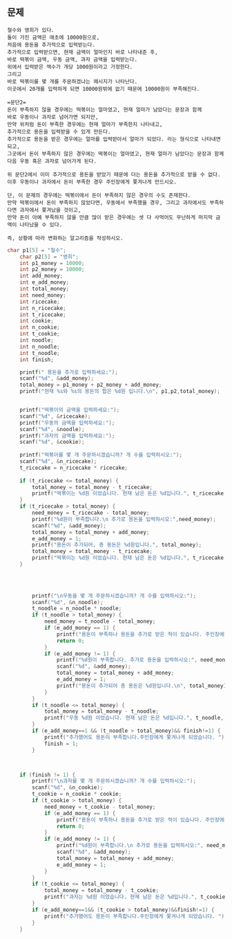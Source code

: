 ## 문제

    철수와 영희가 있다.
    둘이 가진 금액은 애초에 10000원으로,
    처음에 용돈을 추가적으로 입력받는다.
    추가적으로 입력받으면, 현재 금액이 얼마인지 바로 나타내준 후,
    바로 떡볶이 금액, 우동 금액, 과자 금액을 입력받는다.
    위에서 입력받은 액수가 개당 1000원이라고 가정한다.
    그리고
    바로 떡볶이를 몇 개를 주문하겠냐는 메시지가 나타난다.
    이곳에서 20개를 입력하게 되면 10000원밖에 없기 때문에 10000원이 부족해진다.

    =문단2=
    돈이 부족하지 않을 경우에는 떡볶이는 얼마였고, 현재 얼마가 남았다는 문장과 함께
    바로 우동이나 과자로 넘어가면 되지만,
    만약 위처럼 돈이 부족한 경우에는 현재 얼마가 부족한지 나타내고,
    추가적으로 용돈을 입력받을 수 있게 만든다.
    추가적으로 용돈을 받은 경우에는 얼마를 입력받아서 얼마가 되었다. 라는 형식으로 나타내면 되고,
    그곳에서 돈이 부족하지 않은 경우에는 떡볶이는 얼마였고, 현재 얼마가 남았다는 문장과 함께
    다음 우동 혹은 과자로 넘어가게 된다.

    위 문단2에서 이미 추가적으로 용돈을 받았기 때문에 더는 용돈을 추가적으로 받을 수 없다.
    이후 우동이나 과자에서 돈이 부족한 경우 주인장에게 쫓겨나게 만드시오.

    단, 이 문제의 경우에는 떡볶이에서 돈이 부족하지 않은 경우의 수도 존재한다.
    만약 떡볶이에서 돈이 부족하지 않았다면, 우동에서 부족했을 경우, 그리고 과자에서도 부족하다면 과자에서 쫓겨났을 것이고,
    만약 돈이 아예 부족하지 않을 만큼 많이 받은 경우에는 셋 다 사먹어도 무난하게 마지막 금액이 나타났을 수 있다.

    즉, 상황에 따라 변화하는 알고리즘을 작성하시오.
    
```c
char p1[5] = "철수";
	char p2[5] = "영희";
	int p1_money = 10000;
	int p2_money = 10000;
	int add_money;
	int e_add_money;
	int total_money;
	int need_money;
	int ricecake;
	int n_ricecake;
	int t_ricecake;
	int cookie;
	int n_cookie;
	int t_cookie;
	int noodle;
	int n_noodle;
	int t_noodle;
	int finish;

	printf(" 용돈을 추가로 입력하세요:");
	scanf("%d", &add_money);
	total_money = p1_money + p2_money + add_money;
	printf("현재 %s와 %s의 용돈의 합은 %d원 입니다.\n", p1,p2,total_money);


	printf("떡볶이의 금액을 입력하세요:");
	scanf("%d", &ricecake);
	printf("우동의 금액을 입력하세요:");
	scanf("%d", &noodle);
	printf("과자의 금액을 입력하세요:");
	scanf("%d", &cookie);
	
	printf("떡볶이를 몇 개 주문하시겠습니까? 개 수를 입력하시오:");
	scanf("%d", &n_ricecake);
	t_ricecake = n_ricecake * ricecake;
	
	if (t_ricecake <= total_money) {
		total_money = total_money - t_ricecake;
		printf("떡볶이는 %d원 이었습니다. 현재 남은 돈은 %d입니다.", t_ricecake, total_money);
	}
	if (t_ricecake > total_money) {
		need_money = t_ricecake - total_money;
		printf("%d원이 부족합니다.\n 추가로 용돈을 입력하시오:",need_money);
		scanf("%d", &add_money);
		total_money = total_money + add_money;
		e_add_money = 1;
		printf("용돈이 추가되어, 총 용돈은 %d원입니다.", total_money);
		total_money = total_money - t_ricecake;
		printf("떡볶이는 %d원 이었습니다. 현재 남은 돈은 %d입니다.", t_ricecake, total_money);
	}
	


 
		printf("\n우동을 몇 개 주문하시겠습니까? 개 수를 입력하시오:");
		scanf("%d", &n_noodle);
		t_noodle = n_noodle * noodle;
		if (t_noodle > total_money) {
			need_money = t_noodle - total_money;
			if (e_add_money == 1) {
				printf("용돈이 부족하나 용돈을 추가로 받은 적이 있습니다. 주인장에게 쫓겨나게 되었습니다.");
				return 0;
			}
			if (e_add_money != 1) {
				printf("%d원이 부족합니다. 추가로 용돈을 입력하시오:", need_money);
				scanf("%d", &add_money);
				total_money = total_money + add_money;
				e_add_money = 1;
				printf("용돈이 추가되어 총 용돈은 %d원입니다.\n", total_money);
			}
		}
		if (t_noodle <= total_money) {
			total_money = total_money - t_noodle;
			printf("우동 %d원 이었습니다. 현재 남은 돈은 %d입니다.", t_noodle, total_money);
		}
		if (e_add_money==1 && (t_noodle > total_money)&& finish!=1) {
			printf("추가했어도 용돈이 부족합니다.주인장에게 쫓겨나게 되었습니다. ");
			finish = 1;
		}



	if (finish != 1) {
		printf("\n과자를 몇 개 주문하시겠습니까? 개 수를 입력하시오:");
		scanf("%d", &n_cookie);
		t_cookie = n_cookie * cookie;
		if (t_cookie > total_money) {
			need_money = t_cookie - total_money;
			if (e_add_money == 1) {
				printf("용돈이 부족하나 용돈을 추가로 받은 적이 있습니다. 주인장에게 쫓겨나게 되었습니다.");
				return 0;
			}
			if (e_add_money != 1) {
				printf("%d원이 부족합니다.\n 추가로 용돈을 입력하시오:", need_money);
				scanf("%d", &add_money);
				total_money = total_money + add_money;
				e_add_money = 1;
			}
		}
		if (t_cookie <= total_money) {
			total_money = total_money - t_cookie;
			printf("과자는 %d원 이었습니다. 현재 남은 돈은 %d입니다.", t_cookie, total_money);
		}
		if (e_add_money==1&& (t_cookie > total_money)&&finish!=1) {
			printf("추가했어도 용돈이 부족합니다.주인장에게 쫓겨나게 되었습니다. ");
		}
	}

```

